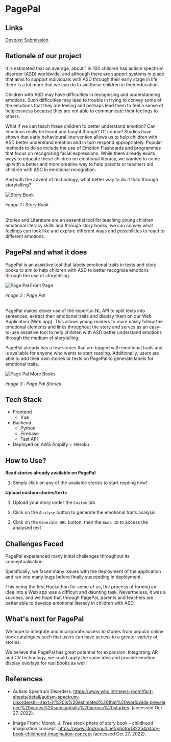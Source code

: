 # PagePal

## Links

[Devpost Submission](https://devpost.com/software/random-dude-carry)
## Rationale of our project

It is estimated that on average, about 1 in 100 children has autism spectrum disorder (ASD) worldwide, and although there are support systems in place that aims to support individuals with ASD through their early stage in life, there is a lot more that we can do to aid these children in their education.

Children with ASD may have difficulties in recognising and understanding emotions. Such difficulties may lead to trouble in trying to convey some of the emotions that they are feeling and perhaps lead them to feel a sense of helplessness because they are not able to communicate their feelings to others.

What if we can teach these children to better understand emotion? Can emotions really be learnt and taught though? Of course! Studies have shown that early behavioural intervention allows us to help children with ASD better understand emotion and in turn respond appropriately. Popular methods to do so include the use of Emotion Flashcards and programmes that focus on recognising facial expressions. While there already exists ways to educate these children on emotional literacy, we wanted to come up with a better and more creative way to help parents or teachers aid children with ASC in emotional recognition.

And with the advent of technology, what better way to do it than through storytelling?


![Story Book](https://i.imgur.com/bLXICrW.jpg)

*Image 1 : Story Book*
<br> </br>

Stories and Literature are an essential tool for teaching young children emotional literacy skills and through story books, we can convey what feelings can look like and explore different ways and possibilities to react to different emotions.

## PagePal and what it does

PagePal is an assistive tool that labels emotional traits in texts and story books to aim to help children with ASD to better recognise emotions through the use of storytelling. 

![Page Pal Front Page](https://i.imgur.com/PLki6Hh.png)

*Image 2 : Page Pal*
<br> </br>

PagePal makes clever use of the expert.ai NL API to split texts into sentences, extract their emotional traits and display them on our Web Application (Web app). This allows young readers to more easily follow the emotional elements and links throughout the story and serves as an easy-to-use assistive tool to help children with ASD better understand emotions through the medium of storytelling.

PagePal already has a few stories that are tagged with emotional traits and is available for anyone who wants to start reading. Additionally, users are able to add their own stories or texts on PagePal to generate labels for emotional traits.

![Page Pal More Books](https://i.imgur.com/C8FS1yA.png)

*Image 3 : Page Pal Stories*

## Tech Stack

- Frontend
    - Vue
- Backend
    - Python
    - Firebase
    - Fast API
- Deployed on AWS Amplify + Heroku

## How to Use?

**Read stories already available on PagePal**

1. Simply click on any of the available stories to start reading now!

**Upload custom stories/texts**

1. Upload your story under the `Custom` tab

2. Click on the `Analyse` button to generate the emotional traits analysis.

3. Click on the `Generate URL` button, then the `Book ID` to access the analysed text 


## Challenges Faced

PagePal experienced many initial challenges throughout its conceptualisation.

Specifically, we faced many issues with the deployment of the application and ran into many bugs before finally succeeding in deployment.

This being the first Hackathon for some of us, the process of turning an idea into a Web app was a difficult and daunting task. Nevertheless, it was a success, and we hope that through PagePal, parents and teachers are better able to develop emotional literacy in children with ASD.

## What's next for PagePal

We hope to integrate and incorporate access to stories from popular online book catalogues such that users can have access to a greater variety of stories.

We believe the PagePal has great potential for expansion. Integrating AR and CV technology, we could apply the same idea and provide emotion display overlays for real books as well!

## References 

- Autism Spectrum Disorders. https://www.who.int/news-room/fact-sheets/detail/autism-spectrum-disorders#:~:text=It%20is%20estimated%20that%20worldwide,prevalence%20varies%20substantially%20across%20studies. (accessed Oct 27,  2022). 

- Image From : Moreh, J. Free stock photo of story book - childhood imagination concept. https://www.stockvault.net/photo/182254/story-book-childhood-imagination-concept (accessed Oct 27,  2022). 

